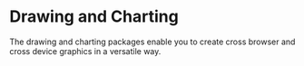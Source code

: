 # Drawing and Charting #

The drawing and charting packages enable you to create cross browser and cross device graphics in a versatile way.
